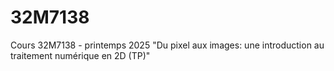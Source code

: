 # 32M7138
Cours 32M7138 - printemps 2025 "Du pixel aux images: une introduction au traitement numérique en 2D (TP)" 
